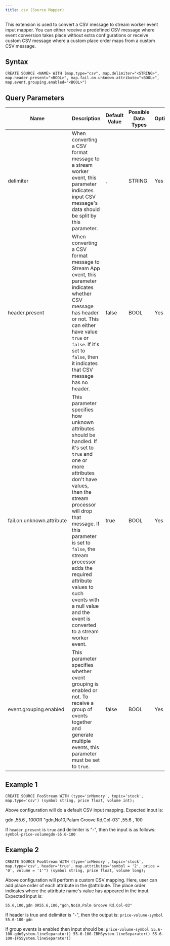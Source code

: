 ```yaml
---
title: csv (Source Mapper)
---
```


This extension is used to convert a CSV message to stream worker event input
mapper. You can either receive a predefined CSV message where event
conversion takes place without extra configurations or receive custom
CSV message where a custom place order maps from a custom CSV message.

## Syntax

    CREATE SOURCE <NAME> WITH (map.type="csv", map.delimiter="<STRING>", map.header.present="<BOOL>", map.fail.on.unknown.attribute="<BOOL>", map.event.grouping.enabled="<BOOL>")

## Query Parameters

| Name    | Description  | Default Value | Possible Data Types | Optional | Dynamic |
|---------------------------|--------------------------------------------------------------------------------------------------------------------------------------------------------------------------------------------------------------------------------------------------------------------------------------------------------------------------------------------------------|---------------|---------------------|----------|---------|
| delimiter                 | When converting a CSV format message to a stream worker event, this parameter indicates input CSV message's data should be split by this parameter.   | ,             | STRING              | Yes      | No      |
| header.present            | When converting a CSV format message to Stream App event, this parameter indicates whether CSV message has header or not. This can either have value `true` or `false`. If it's set to `false`, then it indicates that CSV message has no header.   | false         | BOOL                | Yes      | No      |
| fail.on.unknown.attribute | This parameter specifies how unknown attributes should be handled. If it's set to `true` and one or more attributes don't have values, then the stream processor will drop that message. If this parameter is set to `false`, the stream processor adds the required attribute values to such events with a null value and the event is converted to a stream worker event. | true          | BOOL                | Yes      | No      |
| event.grouping.enabled    | This parameter specifies whether event grouping is enabled or not. To receive a group of events together and generate multiple events, this parameter must be set to `true`. | false         | BOOL                | Yes      | No      |

## Example 1

    CREATE SOURCE FooStream WITH (type='inMemory', topic='stock', map.type='csv') (symbol string, price float, volume int);

Above configuration will do a default CSV input mapping. Expected input is:

gdn ,55.6 , 100OR  "gdn,No10,Palam Groove Rd,Col-03" ,55.6 , 100

If `header.present` is `true` and delimiter is "-",
then the input is as follows: `symbol-price-volumegdn-55.6-100`

## Example 2

    CREATE SOURCE FooStream WITH (type='inMemory', topic='stock', map.type='csv', header='true', map.attributes="symbol = '2', price = '0', volume = '1'") (symbol string, price float, volume long);

Above configuration will perform a custom CSV mapping. Here, user can add place order of each attribute in the @attribute. The place order indicates where the attribute name's value has appeared in the input. Expected input is:

`55.6,100,gdn OR55.6,100,"gdn,No10,Palm Groove Rd,Col-03"`

If header is true and delimiter is "-", then the output is: `price-volume-symbol 55.6-100-gdn`

If group events is enabled then input should be: `price-volume-symbol 55.6-100-gdnSystem.lineSeparator() 55.6-100-IBMSystem.lineSeparator() 55.6-100-IFSSystem.lineSeparator()`
